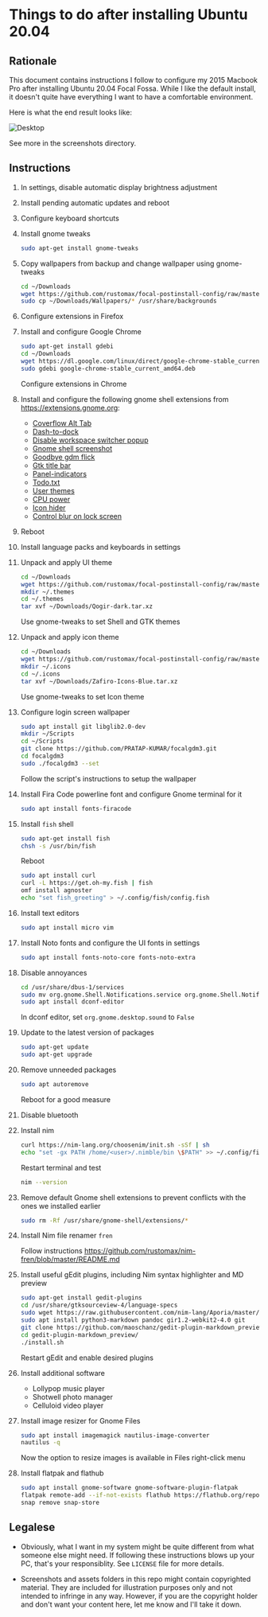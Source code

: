# Things to do after installing Ubuntu 20.04

## Rationale

This document contains instructions I follow to configure my 2015 Macbook Pro after installing Ubuntu 20.04 Focal Fossa. While I like the default install, it doesn't quite have everything I want to have a comfortable environment.

Here is what the end result looks like:

![Desktop](screenshots/desktop.png)

See more in the screenshots directory.

## Instructions

1. In settings, disable automatic display brightness adjustment

1. Install pending automatic updates and reboot

1. Configure keyboard shortcuts

1. Install gnome tweaks

    ```sh
    sudo apt-get install gnome-tweaks
    ```

1. Copy wallpapers from backup and change wallpaper using gnome-tweaks

    ```sh
    cd ~/Downloads
    wget https://github.com/rustomax/focal-postinstall-config/raw/master/assets/futuristic-72C0.jpg
    sudo cp ~/Downloads/Wallpapers/* /usr/share/backgrounds
    ```
    
1. Configure extensions in Firefox

1. Install and configure Google Chrome

    ```sh
    sudo apt-get install gdebi
    cd ~/Downloads
    wget https://dl.google.com/linux/direct/google-chrome-stable_current_amd64.deb
    sudo gdebi google-chrome-stable_current_amd64.deb
    ```

    Configure extensions in Chrome

1. Install and configure the following gnome shell extensions from https://extensions.gnome.org:

    * [Coverflow Alt Tab](https://extensions.gnome.org/extension/97/coverflow-alt-tab/)
    * [Dash-to-dock](https://extensions.gnome.org/extension/307/dash-to-dock/)
    * [Disable workspace switcher popup](https://extensions.gnome.org/extension/959/disable-workspace-switcher-popup/)
    * [Gnome shell screenshot](https://extensions.gnome.org/extension/1112/screenshot-tool/)
    * [Goodbye gdm flick](https://extensions.gnome.org/extension/3037/good-bye-gdm-flick/)
    * [Gtk title bar](https://extensions.gnome.org/extension/1732/gtk-title-bar/)
    * [Panel-indicators](https://extensions.gnome.org/extension/3022/panel-indicators/)
    * [Todo.txt](https://extensions.gnome.org/extension/570/todotxt/)
    * [User themes](https://extensions.gnome.org/extension/19/user-themes/)
    * [CPU power](https://extensions.gnome.org/extension/945/cpu-power-manager/)
    * [Icon hider](https://github.com/ikalnitsky/gnome-shell-extension-icon-hider)
    * [Control blur on lock screen](https://extensions.gnome.org/extension/2935/control-blur-effect-on-lock-screen/)
    
1. Reboot

1. Install language packs and keyboards in settings

1. Unpack and apply UI theme

    ```sh
    cd ~/Downloads
    wget https://github.com/rustomax/focal-postinstall-config/raw/master/assets/Qogir-dark.tar.xz
    mkdir ~/.themes
    cd ~/.themes
    tar xvf ~/Downloads/Qogir-dark.tar.xz
    ```

    Use gnome-tweaks to set Shell and GTK themes

1. Unpack and apply icon theme

    ```sh
    cd ~/Downloads
    wget https://github.com/rustomax/focal-postinstall-config/raw/master/assets/Zafiro-Icons-Blue.tar.xz
    mkdir ~/.icons
    cd ~/.icons
    tar xvf ~/Downloads/Zafiro-Icons-Blue.tar.xz
    ```

    Use gnome-tweaks to set Icon theme

1. Configure login screen wallpaper

    ```sh
    sudo apt install git libglib2.0-dev
    mkdir ~/Scripts
    cd ~/Scripts
    git clone https://github.com/PRATAP-KUMAR/focalgdm3.git
    cd focalgdm3
    sudo ./focalgdm3 --set
    ```

    Follow the script's instructions to setup the wallpaper

1. Install Fira Code powerline font and configure Gnome terminal for it

    ```sh
    sudo apt install fonts-firacode
    ```

1. Install `fish` shell

    ```sh
    sudo apt-get install fish
    chsh -s /usr/bin/fish
    ```
    
    Reboot
    
    ```sh
    sudo apt install curl
    curl -L https://get.oh-my.fish | fish
    omf install agnoster
    echo "set fish_greeting" > ~/.config/fish/config.fish
    ```    

1. Install text editors

    ```sh
    sudo apt install micro vim
    ```
    
1. Install Noto fonts and configure the UI fonts in settings

    ```sh
    sudo apt install fonts-noto-core fonts-noto-extra
    ```

1. Disable annoyances

    ```sh
    cd /usr/share/dbus-1/services
    sudo mv org.gnome.Shell.Notifications.service org.gnome.Shell.Notifications.service.disabled
    sudo apt install dconf-editor
    ```

    In dconf editor, set `org.gnome.desktop.sound` to `False`


1. Update to the latest version of packages

    ```sh
    sudo apt-get update
    sudo apt-get upgrade
    ```
    
1. Remove unneeded packages

    ```sh
    sudo apt autoremove
    ```
        
    Reboot for a good measure

1. Disable bluetooth

1. Install nim

    ```sh
    curl https://nim-lang.org/choosenim/init.sh -sSf | sh
    echo "set -gx PATH /home/<user>/.nimble/bin \$PATH" >> ~/.config/fish/config.fish
    ```
    
    Restart terminal and test
    ```sh
    nim --version
    ```

1. Remove default Gnome shell extensions to prevent conflicts with the ones we installed earlier

    ```sh
    sudo rm -Rf /usr/share/gnome-shell/extensions/*
    ```

1. Install Nim file renamer `fren`

    Follow instructions https://github.com/rustomax/nim-fren/blob/master/README.md
    
1. Install useful gEdit plugins, including Nim syntax highlighter and MD preview

    ```sh
    sudo apt-get install gedit-plugins
    cd /usr/share/gtksourceview-4/language-specs
    sudo wget https://raw.githubusercontent.com/nim-lang/Aporia/master/share/gtksourceview-2.0/language-specs/nim.lang
    sudo apt install python3-markdown pandoc gir1.2-webkit2-4.0 git
    git clone https://github.com/maoschanz/gedit-plugin-markdown_preview
    cd gedit-plugin-markdown_preview/
    ./install.sh
    ```

    Restart gEdit and enable desired plugins
    
1. Install additional software
    * Lollypop music player
    * Shotwell photo manager
    * Celluloid video player

1. Install image resizer for Gnome Files

    ```sh
    sudo apt install imagemagick nautilus-image-converter
    nautilus -q
    ```
    
    Now the option to resize images is available in Files right-click menu


1. Install flatpak and flathub

    ```sh
    sudo apt install gnome-software gnome-software-plugin-flatpak
    flatpak remote-add --if-not-exists flathub https://flathub.org/repo/flathub.flatpakrepo
    snap remove snap-store
    ```

## Legalese

* Obviously, what I want in my system might be quite different from what someone else might need. If following these instructions blows up your PC, that's your responsiblity. See `LICENSE` file for more details.

* Screenshots and assets folders in this repo might contain copyrighted material. They are included for illustration purposes only and not intended to infringe in any way. However, if you are the copyright holder and don't want your content here, let me know and I'll take it down.


